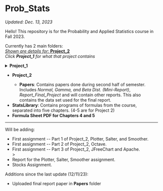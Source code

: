 # Prob_Stats
*Updated: Dec. 13, 2023*

Hello! This repository is for the Probability and Applied Statistics course in Fall 2023.

Currently has 2 main folders: 
<br><ins>*Shown are details for:* **Project_2**</ins>
<br><i>Click <b>Project_1</b> for what that project contains</i>
<details>
  <summary><b>Project_1</b></summary>
  <ul>
    <li><b>Excel_Histograms</b>: Contains <i>Excel files</i> (+ PDFs of the files) of assignments done in class.</li>
    <li><b>Github_Assignment</b>: Contains <i>essay</i> (from DSA I, Fall 2021), a <i>screenshot</i> (of committing code to someone else's repo), and a <i>file for merge conflict</i>.</li>
    <li><b>Programming_Assignments</b>: Contains programming assignments -- <i>MontyHall</i>, <i>Cars_CSV</i> (+ excel with data and graph. <b>Graph is gone from Excel Sheet - Screenshot of graph is provided</b>), <i>Birthday</i>, and <i>Hands</i> (Monte Carlo Simulation of Poker Hands).</li>
    <hr>
  </ul>
</details>

<ul>
  <li><b>Project_2</b></li>
    <ul>
      <li><b>Papers</b>: Contains papers done during second half of semester. Includes <i>Normal, Gamma, and Beta Dist. (Mini-Report)</i>, <i>Report_Final_Project</i> and will contain other reports. This also contains the data set used for the final report.</li>
    </ul>
  <li><b>StatsLibrary</b>: Contains programs of formulas from the course, separated into five chapters. (4-5 are for Project 2)</li>
  <li><b>Formula Sheet PDF for Chapters 4 and 5</b></li>
</ul>

<hr>
Will be adding:
<ul>
  <li>First assignment -- Part 1 of Project_2, Plotter, Salter, and Smoother.</li>
  <li>First assignment -- Part 2 of Project_2, Octave.</li>
  <li>First assignment -- Part 3 of Project_2, JFreeChart and Apache.</li>>
  <li>Report for the Plotter, Salter, Smoother assignment.</li>
  <li>Stocks Assignment.</li>
</ul>

Additions since the last update (12/11/23):
- Uploaded final report paper in **Papers** folder
